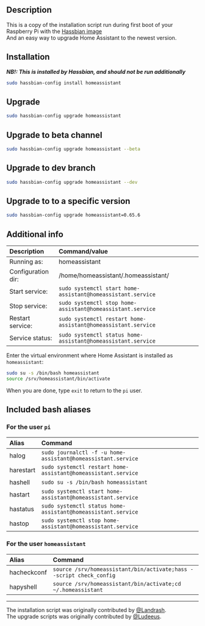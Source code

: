 ## Description

This is a copy of the installation script run during first boot of your Raspberry Pi with the [Hassbian image](https://github.com/home-assistant/pi-gen/releases/latest)\
And an easy way to upgrade Home Assistant to the newest version.

## Installation

_**NB!: This is installed by Hassbian, and should not be run additionally**_

```bash
sudo hassbian-config install homeassistant
```

## Upgrade

```bash
sudo hassbian-config upgrade homeassistant
```

## Upgrade to beta channel

```bash
sudo hassbian-config upgrade homeassistant --beta
```

## Upgrade to dev branch

```bash
sudo hassbian-config upgrade homeassistant --dev
```

## Upgrade to to a specific version

```bash
sudo hassbian-config upgrade homeassistant=0.65.6
```

## Additional info
Description | Command/value
:--- | :---
Running as: | homeassistant
Configuration dir: | /home/homeassistant/.homeassistant/
Start service: | `sudo systemctl start home-assistant@homeassistant.service`
Stop service: | `sudo systemctl stop home-assistant@homeassistant.service`
Restart service: | `sudo systemctl restart home-assistant@homeassistant.service`
Service status: | `sudo systemctl status home-assistant@homeassistant.service`

Enter the virtual environment where Home Assistant is installed as `homeassistant`:

```bash
sudo su -s /bin/bash homeassistant
source /srv/homeassistant/bin/activate
```

When you are done, type `exit` to return to the `pi` user.

## Included bash aliases

### For the user `pi`

Alias | Command
:--- | :---
halog | `sudo journalctl -f -u home-assistant@homeassistant.service`
harestart | `sudo systemctl restart home-assistant@homeassistant.service`
hashell | `sudo su -s /bin/bash homeassistant`
hastart | `sudo systemctl start home-assistant@homeassistant.service`
hastatus | `sudo systemctl status home-assistant@homeassistant.service`
hastop | `sudo systemctl stop home-assistant@homeassistant.service`

### For the user `homeassistant`

Alias | Command
:--- | :---
hacheckconf | `source /srv/homeassistant/bin/activate;hass --script check_config`
hapyshell | `source /srv/homeassistant/bin/activate;cd ~/.homeassistant`

***
The installation script was originally contributed by [@Landrash](https://github.com/landrash).  
The upgrade scripts was originally contributed by [@Ludeeus](https://github.com/ludeeus).